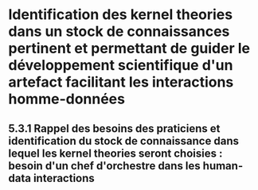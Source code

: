 # Identification des kernel theories dans un stock de connaissances pertinent et permettant de guider le développement scientifique d'un artefact facilitant les interactions homme-données

## 5.3.1 Rappel des besoins des praticiens et identification du stock de connaissance dans lequel les kernel theories seront choisies : besoin d'un chef d'orchestre dans les human-data interactions
